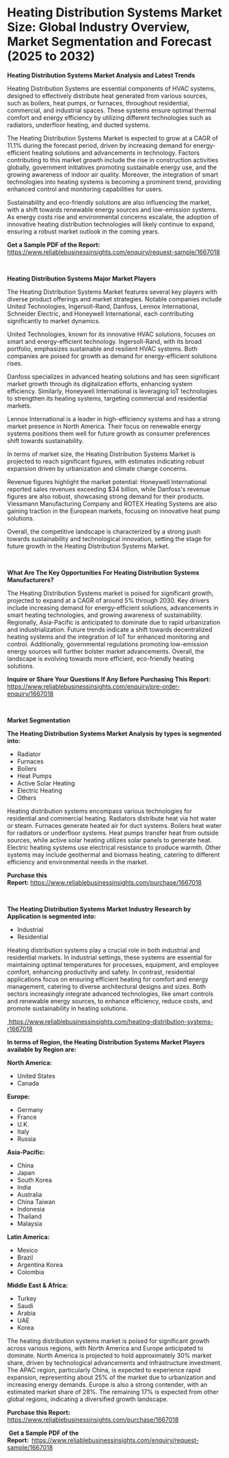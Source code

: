 <p><h1>Heating Distribution Systems Market Size: Global Industry Overview, Market Segmentation and Forecast (2025 to 2032)</h1></p><p><strong>Heating Distribution Systems Market Analysis and Latest Trends</strong></p>
<p><p>Heating Distribution Systems are essential components of HVAC systems, designed to effectively distribute heat generated from various sources, such as boilers, heat pumps, or furnaces, throughout residential, commercial, and industrial spaces. These systems ensure optimal thermal comfort and energy efficiency by utilizing different technologies such as radiators, underfloor heating, and ducted systems.</p><p>The Heating Distribution Systems Market is expected to grow at a CAGR of 11.1% during the forecast period, driven by increasing demand for energy-efficient heating solutions and advancements in technology. Factors contributing to this market growth include the rise in construction activities globally, government initiatives promoting sustainable energy use, and the growing awareness of indoor air quality. Moreover, the integration of smart technologies into heating systems is becoming a prominent trend, providing enhanced control and monitoring capabilities for users. </p><p>Sustainability and eco-friendly solutions are also influencing the market, with a shift towards renewable energy sources and low-emission systems. As energy costs rise and environmental concerns escalate, the adoption of innovative heating distribution technologies will likely continue to expand, ensuring a robust market outlook in the coming years.</p></p>
<p><strong>Get a Sample PDF of the Report:&nbsp;</strong> <a href="https://www.reliablebusinessinsights.com/enquiry/request-sample/1667018?utm_campaign=2253&utm_medium=2&utm_source=Github&utm_content=ia&utm_term=17042025&utm_id=heating-distribution-systems">https://www.reliablebusinessinsights.com/enquiry/request-sample/1667018</a></p>
<p>&nbsp;</p>
<p><strong>Heating Distribution Systems Major Market Players</strong></p>
<p><p>The Heating Distribution Systems Market features several key players with diverse product offerings and market strategies. Notable companies include United Technologies, Ingersoll-Rand, Danfoss, Lennox International, Schneider Electric, and Honeywell International, each contributing significantly to market dynamics.</p><p>United Technologies, known for its innovative HVAC solutions, focuses on smart and energy-efficient technology. Ingersoll-Rand, with its broad portfolio, emphasizes sustainable and resilient HVAC systems. Both companies are poised for growth as demand for energy-efficient solutions rises.</p><p>Danfoss specializes in advanced heating solutions and has seen significant market growth through its digitalization efforts, enhancing system efficiency. Similarly, Honeywell International is leveraging IoT technologies to strengthen its heating systems, targeting commercial and residential markets.</p><p>Lennox International is a leader in high-efficiency systems and has a strong market presence in North America. Their focus on renewable energy systems positions them well for future growth as consumer preferences shift towards sustainability. </p><p>In terms of market size, the Heating Distribution Systems Market is projected to reach significant figures, with estimates indicating robust expansion driven by urbanization and climate change concerns. </p><p>Revenue figures highlight the market potential: Honeywell International reported sales revenues exceeding $34 billion, while Danfoss's revenue figures are also robust, showcasing strong demand for their products. Viessmann Manufacturing Company and ROTEX Heating Systems are also gaining traction in the European markets, focusing on innovative heat pump solutions.</p><p>Overall, the competitive landscape is characterized by a strong push towards sustainability and technological innovation, setting the stage for future growth in the Heating Distribution Systems Market.</p></p>
<p>&nbsp;</p>
<p><strong>What Are The Key Opportunities For Heating Distribution Systems Manufacturers?</strong></p>
<p><p>The Heating Distribution Systems market is poised for significant growth, projected to expand at a CAGR of around 5% through 2030. Key drivers include increasing demand for energy-efficient solutions, advancements in smart heating technologies, and growing awareness of sustainability. Regionally, Asia-Pacific is anticipated to dominate due to rapid urbanization and industrialization. Future trends indicate a shift towards decentralized heating systems and the integration of IoT for enhanced monitoring and control. Additionally, governmental regulations promoting low-emission energy sources will further bolster market advancements. Overall, the landscape is evolving towards more efficient, eco-friendly heating solutions.</p></p>
<p><strong>Inquire or Share Your Questions If Any Before Purchasing This Report:</strong> <a href="https://www.reliablebusinessinsights.com/enquiry/pre-order-enquiry/1667018?utm_campaign=2253&utm_medium=2&utm_source=Github&utm_content=ia&utm_term=17042025&utm_id=heating-distribution-systems">https://www.reliablebusinessinsights.com/enquiry/pre-order-enquiry/1667018</a></p>
<p>&nbsp;</p>
<p><strong>Market Segmentation</strong></p>
<p><strong>The Heating Distribution Systems Market Analysis by types is segmented into:</strong></p>
<p><ul><li>Radiator</li><li>Furnaces</li><li>Boilers</li><li>Heat Pumps</li><li>Active Solar Heating</li><li>Electric Heating</li><li>Others</li></ul></p>
<p><p>Heating distribution systems encompass various technologies for residential and commercial heating. Radiators distribute heat via hot water or steam. Furnaces generate heated air for duct systems. Boilers heat water for radiators or underfloor systems. Heat pumps transfer heat from outside sources, while active solar heating utilizes solar panels to generate heat. Electric heating systems use electrical resistance to produce warmth. Other systems may include geothermal and biomass heating, catering to different efficiency and environmental needs in the market.</p></p>
<p><strong>Purchase this Report:&nbsp;</strong><a href="https://www.reliablebusinessinsights.com/purchase/1667018?utm_campaign=2253&utm_medium=2&utm_source=Github&utm_content=ia&utm_term=17042025&utm_id=heating-distribution-systems">https://www.reliablebusinessinsights.com/purchase/1667018</a></p>
<p>&nbsp;</p>
<p><strong>The Heating Distribution Systems Market Industry Research by Application is segmented into:</strong></p>
<p><ul><li>Industrial</li><li>Residential</li></ul></p>
<p><p>Heating distribution systems play a crucial role in both industrial and residential markets. In industrial settings, these systems are essential for maintaining optimal temperatures for processes, equipment, and employee comfort, enhancing productivity and safety. In contrast, residential applications focus on ensuring efficient heating for comfort and energy management, catering to diverse architectural designs and sizes. Both sectors increasingly integrate advanced technologies, like smart controls and renewable energy sources, to enhance efficiency, reduce costs, and promote sustainability in heating solutions.</p></p>
<p><a href="https://www.reliablebusinessinsights.com/heating-distribution-systems-r1667018?utm_campaign=2253&utm_medium=2&utm_source=Github&utm_content=ia&utm_term=17042025&utm_id=heating-distribution-systems">&nbsp;https://www.reliablebusinessinsights.com/heating-distribution-systems-r1667018</a></p>
<p><strong>In terms of Region, the Heating Distribution Systems Market Players available by Region are:</strong></p>
<p>
    <p> <strong> North America: </strong>
        <ul>
            <li>United States</li>
            <li>Canada</li>
        </ul>
        </p> 
    <p> <strong> Europe: </strong>
        <ul>
            <li>Germany</li>
            <li>France</li>
            <li>U.K.</li>
            <li>Italy</li>
            <li>Russia</li>
        </ul>
        </p> 
    <p> <strong> Asia-Pacific: </strong>
        <ul>
            <li>China</li>
            <li>Japan</li>
            <li>South Korea</li>
            <li>India</li>
            <li>Australia</li>
            <li>China Taiwan</li>
            <li>Indonesia</li>
            <li>Thailand</li>
            <li>Malaysia</li>
        </ul>
        </p> 
    <p> <strong> Latin America: </strong>
        <ul>
            <li>Mexico</li>
            <li>Brazil</li>
            <li>Argentina Korea</li>
            <li>Colombia</li>
        </ul>
        </p> 
    <p> <strong> Middle East & Africa: </strong>
        <ul>
            <li>Turkey</li>
            <li>Saudi</li>
            <li>Arabia</li>
            <li>UAE</li>
            <li>Korea</li>
        </ul>
    </p>
    </p>
<p><p>The heating distribution systems market is poised for significant growth across various regions, with North America and Europe anticipated to dominate. North America is projected to hold approximately 30% market share, driven by technological advancements and infrastructure investment. The APAC region, particularly China, is expected to experience rapid expansion, representing about 25% of the market due to urbanization and increasing energy demands. Europe is also a strong contender, with an estimated market share of 28%. The remaining 17% is expected from other global regions, indicating a diversified growth landscape.</p></p>
<p><strong>Purchase this Report: </strong><a href="https://www.reliablebusinessinsights.com/purchase/1667018?utm_campaign=2253&utm_medium=2&utm_source=Github&utm_content=ia&utm_term=17042025&utm_id=heating-distribution-systems">https://www.reliablebusinessinsights.com/purchase/1667018</a></p>
<p>&nbsp;<strong>Get a Sample PDF of the Report:&nbsp;&nbsp;</strong><a href="https://www.reliablebusinessinsights.com/enquiry/request-sample/1667018?utm_campaign=2253&utm_medium=2&utm_source=Github&utm_content=ia&utm_term=17042025&utm_id=heating-distribution-systems">https://www.reliablebusinessinsights.com/enquiry/request-sample/1667018</a></p>
<p><strong></strong></p>
<p><p></p><p></p><p></p></p>